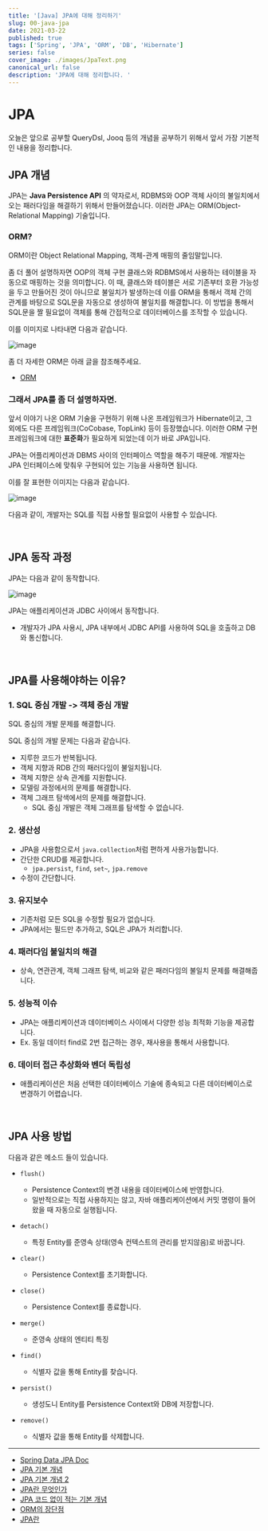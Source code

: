 ```yaml
---
title: '[Java] JPA에 대해 정리하기'
slug: 00-java-jpa
date: 2021-03-22
published: true
tags: ['Spring', 'JPA', 'ORM', 'DB', 'Hibernate']
series: false
cover_image: ./images/JpaText.png
canonical_url: false
description: 'JPA에 대해 정리합니다. '
---
```


# JPA

오늘은 앞으로 공부할 QueryDsl, Jooq 등의 개념을 공부하기 위해서 앞서 가장 기본적인 내용을 정리합니다.

## JPA 개념

JPA는 **Java Persistence API** 의 약자로서, RDBMS와 OOP 객체 사이의 불일치에서 오는 패러다임을 해결하기 위해서 만들어졌습니다. 이러한 JPA는 ORM(Object-Relational Mapping) 기술입니다.

### ORM?

ORM이란 Object Relational Mapping, 객체-관계 매핑의 줄임말입니다.

좀 더 풀어 설명하자면 OOP의 객체 구현 클래스와 RDBMS에서 사용하는 테이블을 자동으로 매핑하는 것을 의미합니다. 이 때, 클래스와 테이블은 서로 기존부터 호환 가능성을 두고 만들어진 것이 아니므로 불일치가 발생하는데 이를 ORM을 통해서 객체 간의 관계를 바탕으로 SQL문을 자동으로 생성하여 불일치를 해결합니다. 이 방법을 통해서 SQL문을 짤 필요없이 객체를 통해 간접적으로 데이터베이스를 조작할 수 있습니다.

이를 이미지로 나타내면 다음과 같습니다.

![image](https://user-images.githubusercontent.com/42582516/111995242-0ca00d80-8b5c-11eb-9662-7f60f1dfc0c7.png)

좀 더 자세한 ORM은 아래 글을 참조해주세요.

- [ORM](https://azderica.github.io/00-db-orm/)

### 그래서 JPA를 좀 더 설명하자면.

앞서 이야기 나온 ORM 기술을 구현하기 위해 나온 프레임워크가 Hibernate이고, 그 외에도 다른 프레임워크(CoCobase, TopLink) 등이 등장했습니다. 이러한 ORM 구현 프레임워크에 대한 **표준화**가 필요하게 되었는데 이가 바로 JPA입니다.

JPA는 어플리케이션과 DBMS 사이의 인터페이스 역할을 해주기 때문에. 개발자는 JPA 인터페이스에 맞춰우 구현되어 있는 기능을 사용하면 됩니다.

이를 잘 표현한 이미지는 다음과 같습니다.

![image](https://user-images.githubusercontent.com/42582516/111996259-2b52d400-8b5d-11eb-8fdb-1f6a91096d4c.png)

다음과 같이, 개발자는 SQL를 직접 사용할 필요없이 사용할 수 있습니다.

<br/>

## JPA 동작 과정

JPA는 다음과 같이 동작합니다.

![image](https://user-images.githubusercontent.com/42582516/112302631-a394d300-8cde-11eb-8c1e-3693ae32a978.png)

JPA는 애플리케이션과 JDBC 사이에서 동작합니다.

- 개발자가 JPA 사용시, JPA 내부에서 JDBC API를 사용하여 SQL을 호출하고 DB와 통신합니다.

<br/>

## JPA를 사용해야하는 이유?

### 1. SQL 중심 개발 -> 객체 중심 개발

SQL 중심의 개발 문제를 해결합니다.

SQL 중심의 개발 문제는 다음과 같습니다.

- 지루한 코드가 반복됩니다.
- 객체 지향과 RDB 간의 패러다임이 불일치됩니다.
- 객체 지향은 상속 관계를 지원합니다.
- 모델링 과정에서의 문제를 해결합니다.
- 객체 그래프 탐색에서의 문제를 해결합니다.
  - SQL 중심 개발은 객체 그래프를 탐색할 수 없습니다.

### 2. 생산성

- JPA을 사용함으로서 `java.collection`처럼 편하게 사용가능합니다.
- 간단한 CRUD를 제공합니다.
  - `jpa.persist`, `find`, `set~`, `jpa.remove`
- 수정이 간단합니다.

### 3. 유지보수

- 기존처럼 모든 SQL을 수정할 필요가 없습니다.
- JPA에서는 필드만 추가하고, SQL은 JPA가 처리합니다.

### 4. 패러다임 불일치의 해결

- 상속, 연관관계, 객체 그래프 탐색, 비교와 같은 패러다임의 불일치 문제를 해결해줍니다.

### 5. 성능적 이슈

- JPA는 애플리케이션과 데이터베이스 사이에서 다양한 성능 최적화 기능을 제공합니다.
- Ex. 동일 데이터 find로 2번 접근하는 경우, 재사용을 통해서 사용합니다.

### 6. 데이터 접근 추상화와 벤더 독립성

- 애플리케이션은 처음 선택한 데이터베이스 기술에 종속되고 다른 데이터베이스로 변경하기 어렵습니다.

<br/>

## JPA 사용 방법

다음과 같은 메소드 들이 있습니다.

- `flush()`

  - Persistence Context의 변경 내용을 데이터베이스에 반영합니다.
  - 일반적으로는 직접 사용하지는 않고, 자바 애플리케이션에서 커밋 명령이 들어왔을 때 자동으로 실행됩니다.

- `detach()`
  - 특정 Entity를 준영속 상태(영속 컨텍스트의 관리를 받지않음)로 바꿉니다.
- `clear()`
  - Persistence Context를 초기화합니다.
- `close()`
  - Persistence Context를 종료합니다.
- `merge()`
  - 준영속 상태의 엔티티 특징
- `find()`
  - 식별자 값을 통해 Entity를 찾습니다.
- `persist()`
  - 생성도니 Entity를 Persistence Context와 DB에 저장합니다.
- `remove()`
  - 식별자 값을 통해 Entity를 삭제합니다.

---

- [Spring Data JPA Doc](https://spring.io/projects/spring-data-jpa)
- [JPA 기본 개념](https://tinkerbellbass.tistory.com/24)
- [JPA 기본 개념 2](https://doublesprogramming.tistory.com/257)
- [JPA란 무엇인가](https://blog.woniper.net/255)
- [JPA 코드 없이 적는 기본 개념](http://okminseok.blogspot.com/2019/09/jpa.html)
- [ORM의 장단점](https://geonlee.tistory.com/207)
- [JPA란](https://gmlwjd9405.github.io/2019/08/04/what-is-jpa.html)
